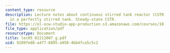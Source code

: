 ```yaml
---
content_type: resource
description: Lecture notes about continuous stirred tank reactor (CSTR). Reactions
  in a perfectly stirred tank. Steady-state CSTR.
file: https://ol-ocw-studio-app-production.s3.amazonaws.com/courses/10-37-chemical-and-biological-reaction-engineering-spring-2007/9289fe86a4778895a9584bb4fca5c5c2_lec05_02212007_g.pdf
file_type: application/pdf
resourcetype: Document
title: lec05_02212007_g.pdf
uid: 9289fe86-a477-8895-a958-4bb4fca5c5c2
---
```

